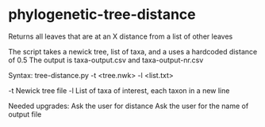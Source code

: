# phylogenetic-tree-distance

Returns all leaves that are at an X distance from a list of other leaves

The script takes a newick tree, list of taxa, and a uses a hardcoded distance of 0.5
The output is taxa-output.csv and taxa-output-nr.csv

Syntax: 
  tree-distance.py -t <tree.nwk> -l <list.txt>

-t Newick tree file
-l List of taxa of interest, each taxon in a new line



Needed upgrades:
Ask the user for distance
Ask the user for the name of output file
